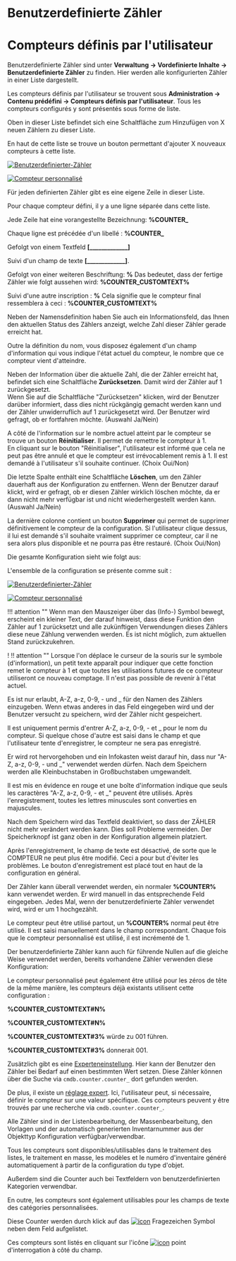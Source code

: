 <!-- TRANSLATED by md-translate -->
# Benutzerdefinierte Zähler

# Compteurs définis par l'utilisateur

Benutzerdefinierte Zähler sind unter **Verwaltung → Vordefinierte Inhalte → Benutzerdefinierte Zähler** zu finden. Hier werden alle konfigurierten Zähler in einer Liste dargestellt.

Les compteurs définis par l'utilisateur se trouvent sous **Administration → Contenu prédéfini → Compteurs définis par l'utilisateur**. Tous les compteurs configurés y sont présentés sous forme de liste.

Oben in dieser Liste befindet sich eine Schaltfläche zum Hinzufügen von X neuen Zählern zu dieser Liste.

En haut de cette liste se trouve un bouton permettant d'ajouter X nouveaux compteurs à cette liste.

[![Benutzerdefinierter-Zähler](../assets/images/de/grundlagen/benutzerdefinierte-zaehler/1-bz.png)](../assets/images/de/grundlagen/benutzerdefinierte-zaehler/1-bz.png)

[ ![Compteur personnalisé](../assets/images/fr/bases/compteur-personnalisé/1-bz.png)](../assets/images/fr/bases/compteur-personnalisé/1-bz.png)

Für jeden definierten Zähler gibt es eine eigene Zeile in dieser Liste.

Pour chaque compteur défini, il y a une ligne séparée dans cette liste.

Jede Zeile hat eine vorangestellte Bezeichnung: **%COUNTER_**

Chaque ligne est précédée d'un libellé : **%COUNTER_**

Gefolgt von einem Textfeld **[_____________]**

Suivi d'un champ de texte **[_____________]**.

Gefolgt von einer weiteren Beschriftung: **%**
Das bedeutet, dass der fertige Zähler wie folgt aussehen wird: **%COUNTER_CUSTOMTEXT%**

Suivi d'une autre inscription : **%**
Cela signifie que le compteur final ressemblera à ceci : **%COUNTER_CUSTOMTEXT%**

Neben der Namensdefinition haben Sie auch ein Informationsfeld, das Ihnen den aktuellen Status des Zählers anzeigt, welche Zahl dieser Zähler gerade erreicht hat.

Outre la définition du nom, vous disposez également d'un champ d'information qui vous indique l'état actuel du compteur, le nombre que ce compteur vient d'atteindre.

Neben der Information über die aktuelle Zahl, die der Zähler erreicht hat, befindet sich eine Schaltfläche **Zurücksetzen**. Damit wird der Zähler auf 1 zurückgesetzt.<br>
Wenn Sie auf die Schaltfläche "Zurücksetzen" klicken, wird der Benutzer darüber informiert, dass dies nicht rückgängig gemacht werden kann und der Zähler unwiderruflich auf 1 zurückgesetzt wird. Der Benutzer wird gefragt, ob er fortfahren möchte. (Auswahl Ja/Nein)

A côté de l'information sur le nombre actuel atteint par le compteur se trouve un bouton **Réinitialiser**. Il permet de remettre le compteur à 1.<br>
En cliquant sur le bouton "Réinitialiser", l'utilisateur est informé que cela ne peut pas être annulé et que le compteur est irrévocablement remis à 1. Il est demandé à l'utilisateur s'il souhaite continuer. (Choix Oui/Non)

Die letzte Spalte enthält eine Schaltfläche **Löschen**, um den Zähler dauerhaft aus der Konfiguration zu entfernen. Wenn der Benutzer darauf klickt, wird er gefragt, ob er diesen Zähler wirklich löschen möchte, da er dann nicht mehr verfügbar ist und nicht wiederhergestellt werden kann. (Auswahl Ja/Nein)

La dernière colonne contient un bouton **Supprimer** qui permet de supprimer définitivement le compteur de la configuration. Si l'utilisateur clique dessus, il lui est demandé s'il souhaite vraiment supprimer ce compteur, car il ne sera alors plus disponible et ne pourra pas être restauré. (Choix Oui/Non)

Die gesamte Konfiguration sieht wie folgt aus:

L'ensemble de la configuration se présente comme suit :

[![Benutzerdefinierter-Zähler](../assets/images/de/grundlagen/benutzerdefinierte-zaehler/2-bz.png)](../assets/images/de/grundlagen/benutzerdefinierte-zaehler/2-bz.png)

[ ![Compteur personnalisé](../assets/images/fr/bases/compteur-personnalisé/2-bz.png)](../assets/images/fr/bases/compteur-personnalisé/2-bz.png)

!!! attention ""
    Wenn man den Mauszeiger über das (Info-) Symbol bewegt, erscheint ein kleiner Text, der darauf hinweist, dass diese Funktion den Zähler auf 1 zurücksetzt und alle zukünftigen Verwendungen dieses Zählers diese neue Zählung verwenden werden.
    Es ist nicht möglich, zum aktuellen Stand zurückzukehren.

! !! attention ""
    Lorsque l'on déplace le curseur de la souris sur le symbole (d'information), un petit texte apparaît pour indiquer que cette fonction remet le compteur à 1 et que toutes les utilisations futures de ce compteur utiliseront ce nouveau comptage.
    Il n'est pas possible de revenir à l'état actuel.

Es ist nur erlaubt, A-Z, a-z, 0-9, - und _ für den Namen des Zählers einzugeben. Wenn etwas anderes in das Feld eingegeben wird und der Benutzer versucht zu speichern, wird der Zähler nicht gespeichert.

Il est uniquement permis d'entrer A-Z, a-z, 0-9, - et _ pour le nom du compteur. Si quelque chose d'autre est saisi dans le champ et que l'utilisateur tente d'enregistrer, le compteur ne sera pas enregistré.

Er wird rot hervorgehoben und ein Infokasten weist darauf hin, dass nur "A-Z, a-z, 0-9, - und _" verwendet werden dürfen. Nach dem Speichern werden alle Kleinbuchstaben in Großbuchstaben umgewandelt.

Il est mis en évidence en rouge et une boîte d'information indique que seuls les caractères "A-Z, a-z, 0-9, - et _" peuvent être utilisés. Après l'enregistrement, toutes les lettres minuscules sont converties en majuscules.

Nach dem Speichern wird das Textfeld deaktiviert, so dass der ZÄHLER nicht mehr verändert werden kann. Dies soll Probleme vermeiden. Der Speicherknopf ist ganz oben in der Konfiguration allgemein platziert.

Après l'enregistrement, le champ de texte est désactivé, de sorte que le COMPTEUR ne peut plus être modifié. Ceci a pour but d'éviter les problèmes. Le bouton d'enregistrement est placé tout en haut de la configuration en général.

Der Zähler kann überall verwendet werden, ein normaler **%COUNTER%** kann verwendet werden. Er wird manuell in das entsprechende Feld eingegeben. Jedes Mal, wenn der benutzerdefinierte Zähler verwendet wird, wird er um 1 hochgezählt.

Le compteur peut être utilisé partout, un **%COUNTER%** normal peut être utilisé. Il est saisi manuellement dans le champ correspondant. Chaque fois que le compteur personnalisé est utilisé, il est incrémenté de 1.

Der benutzerdefinierte Zähler kann auch für führende Nullen auf die gleiche Weise verwendet werden, bereits vorhandene Zähler verwenden diese Konfiguration:

Le compteur personnalisé peut également être utilisé pour les zéros de tête de la même manière, les compteurs déjà existants utilisent cette configuration :

**%COUNTER_CUSTOMTEXT#N%**

**%COUNTER_CUSTOMTEXT#N%**

**%COUNTER_CUSTOMTEXT#3%** würde zu 001 führen.

**%COUNTER_CUSTOMTEXT#3%** donnerait 001.

Zusätzlich gibt es eine [Experteneinstellung](../administration/verwaltung/mandanten-name-verwaltung/experteneinstellungen.md). Hier kann der Benutzer den Zähler bei Bedarf auf einen bestimmten Wert setzen.
Diese Zähler können über die Suche via `cmdb.counter.counter_` dort gefunden werden.

De plus, il existe un [réglage expert](../administration/administration/nom-du-client-administration/réglages-expert.md). Ici, l'utilisateur peut, si nécessaire, définir le compteur sur une valeur spécifique.
Ces compteurs peuvent y être trouvés par une recherche via `cmdb.counter.counter_`.

Alle Zähler sind in der Listenbearbeitung, der Massenbearbeitung, den Vorlagen und der automatisch generierten Inventarnummer aus der Objekttyp Konfiguration verfügbar/verwendbar.

Tous les compteurs sont disponibles/utilisables dans le traitement des listes, le traitement en masse, les modèles et le numéro d'inventaire généré automatiquement à partir de la configuration du type d'objet.

Außerdem sind die Counter auch bei Textfeldern von benutzerdefinierten Kategorien verwendbar.

En outre, les compteurs sont également utilisables pour les champs de texte des catégories personnalisées.

Diese Counter werden durch klick auf das [![icon](../assets/images/de/grundlagen/icons/riddle.png)](../assets/images/de/grundlagen/icons/riddle.png) Fragezeichen Symbol neben dem Feld aufgelistet.

Ces compteurs sont listés en cliquant sur l'icône [ ![icon](../assets/images/fr/grundlagen/icons/riddle.png)](../assets/images/fr/grundlagen/icons/riddle.png) point d'interrogation à côté du champ.